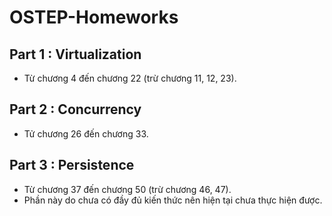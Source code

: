 # OSTEP-Homeworks

## Part 1 : Virtualization
- Từ chương 4 đến chương 22 (trừ chương 11, 12, 23). 

## Part 2 : Concurrency
- Tử chương 26 đến chương 33. 

## Part 3 : Persistence
- Từ chương 37 đến chương 50 (trừ chương 46, 47).
- Phần này do chưa có đầy đủ kiến thức nên hiện tại chưa thực hiện được. 

